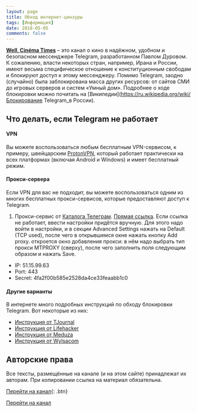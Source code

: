 ```yaml
---
layout: page
title: Обход интернет-цензуры
tags: [Информация]
date: 2018-05-05
comments: false
---
```

    
<a href="https://t.me/Anonhownow"><b>Well, Cinéma Times</b></a> – это канал о кино в надёжном, удобном и безопасном мессенджере Telegram, разработанном Павлом Дуровом. К сожалению, власти некоторых стран, например, Ирана и России, имеют весьма специфическое отношение к конституционным свободам и блокируют доступ к этому мессенджеру.
Помимо Telegram, заодно (случайно) была заблокирована масса других ресурсов: от сайтов СМИ до игровых серверов и систем «Умный дом». Подробнее о ходе блокировки можно почитать на [Википедии](https://ru.wikipedia.org/wiki/Блокирование Telegram_в России).

## Что делать, если Telegram не работает
#### VPN
Вы можете воспользоваться любым бесплатным VPN-сервисом, к примеру, швейцарским [ProtonVPN](https://protonvpn.com/download), который работает практически на всех платформах (включая Android и Windows) и имеет бесплатный режим.

#### Прокси-сервера
Если VPN для вас не подходит, вы можете воспользоваться одним из многих бесплатных прокси-сервисов, которые предоставляют доступ к Telegram.
   1. Прокси-сервис от [Каталога Телеграм](https://catalog-telegram.ru).
   <a href="tg://proxy?server=51.15.99.63&port=443&secret=4fa2f00b585e2528da4ce33feaabb1c0">Прямая ссылка</a>. Если ссылка не работает, ввести настройки придётся вручную. Для этого надо войти в настройки, и в секции Advanced Settings нажать на Default (TCP used), после чего в открывшемся окне нажать кнопку Add proxy. откроется окно добавления прокси: в нём надо выбрать тип прокси MTPROXY (сверху), после чего заполнить поля следующим образом и нажать Save.
   * IP: 51.15.99.63
   * Port: 443
   * Secret: 4fa2f00b585e2528da4ce33feaabb1c0
   
#### Другие варианты
В интернете много подробных инструкций по обходу блокировки Telegram. Вот некоторые из них:
* [Инструкция от TJournal](https://tjournal.ru/45750-unblock-tlgrm)
* [Инструкция от Lifehacker](https://lifehacker.ru/kak-obojti-blokirovku-telegram-2/)
* [Инструкция от Meduza](https://meduza.io/feature/2018/04/12/telegram-sovsem-skoro-zablokiruyut-chto-delat)
* [Инструкция от Wylsacom](https://wylsa.com/kak-obojti-blokirovku-telegram/)


## Авторские права
Все тексты, размещённые на канале (и на этом сайте) принадлежат их авторам. При копировании ссылка на материал обязательна.
      
[Перейти на канал](https://t.me/Anonhownow){: .btn}
<div markdown="0"><a href="https://t.me/Anonhownow" class="btn btn-info">Перейти на канал</a></div>
